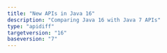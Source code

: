 ```yaml
---
title: "New APIs in Java 16"
description: "Comparing Java 16 with Java 7 APIs"
type: "apidiff"
targetversion: "16"
baseversion: "7"
---
```

